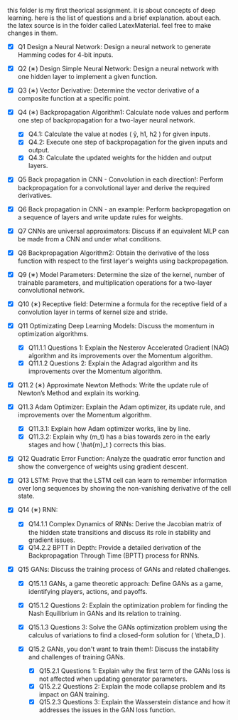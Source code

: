 this folder is my first theorical assignment. it is about concepts of deep learning. here is the list of questions and a brief explanation. about each. the latex source is in the folder called LatexMaterial. feel free to make changes in them.
- [x] Q1 Design a Neural Network: Design a neural network to generate Hamming codes for 4-bit inputs.
- [x] Q2 (∗) Design Simple Neural Network: Design a neural network with one hidden layer to implement a given function.
- [x] Q3 (∗) Vector Derivative: Determine the vector derivative of a composite function at a specific point.
- [x] Q4 (∗) Backpropagation Algorithm1: Calculate node values and perform one step of backpropagation for a two-layer neural network.
  - [x] Q4.1: Calculate the value at nodes \( ŷ, h1, h2 \) for given inputs.
  - [x] Q4.2: Execute one step of backpropagation for the given inputs and output.
  - [x] Q4.3: Calculate the updated weights for the hidden and output layers.

- [x] Q5 Back propagation in CNN - Convolution in each direction!: Perform backpropagation for a convolutional layer and derive the required derivatives.
- [x] Q6 Back propagation in CNN - an example: Perform backpropagation on a sequence of layers and write update rules for weights.
- [x] Q7 CNNs are universal approximators: Discuss if an equivalent MLP can be made from a CNN and under what conditions.
- [x] Q8 Backpropagation Algorithm2: Obtain the derivative of the loss function with respect to the first layer's weights using backpropagation.
- [x] Q9 (∗) Model Parameters: Determine the size of the kernel, number of trainable parameters, and multiplication operations for a two-layer convolutional network.
- [x] Q10 (∗) Receptive field: Determine a formula for the receptive field of a convolution layer in terms of kernel size and stride.

- [x] Q11 Optimizating Deep Learning Models: Discuss the momentum in optimization algorithms.
  - [x] Q11.1.1 Questions 1: Explain the Nesterov Accelerated Gradient (NAG) algorithm and its improvements over the Momentum algorithm.
  - [x] Q11.1.2 Questions 2: Explain the Adagrad algorithm and its improvements over the Momentum algorithm.

- [x] Q11.2 (∗) Approximate Newton Methods: Write the update rule of Newton’s Method and explain its working.
- [x] Q11.3 Adam Optimizer: Explain the Adam optimizer, its update rule, and improvements over the Momentum algorithm.
  - [x] Q11.3.1: Explain how Adam optimizer works, line by line.
  - [x] Q11.3.2: Explain why \(m_t\) has a bias towards zero in the early stages and how \( \hat{m}_t \) corrects this bias.

- [x] Q12 Quadratic Error Function: Analyze the quadratic error function and show the convergence of weights using gradient descent.

- [x] Q13 LSTM: Prove that the LSTM cell can learn to remember information over long sequences by showing the non-vanishing derivative of the cell state.

- [x] Q14 (∗) RNN: 
  - [x] Q14.1.1 Complex Dynamics of RNNs: Derive the Jacobian matrix of the hidden state transitions and discuss its role in stability and gradient issues.
  - [x] Q14.2.2 BPTT in Depth: Provide a detailed derivation of the Backpropagation Through Time (BPTT) process for RNNs.

- [x] Q15 GANs: Discuss the training process of GANs and related challenges.
  - [x] Q15.1.1 GANs, a game theoretic approach: Define GANs as a game, identifying players, actions, and payoffs.
  - [x] Q15.1.2 Questions 2: Explain the optimization problem for finding the Nash Equilibrium in GANs and its relation to training.
  - [x] Q15.1.3 Questions 3: Solve the GANs optimization problem using the calculus of variations to find a closed-form solution for \( \theta_D \).

  - [x] Q15.2 GANs, you don't want to train them!: Discuss the instability and challenges of training GANs.
    - [x] Q15.2.1 Questions 1: Explain why the first term of the GANs loss is not affected when updating generator parameters.
    - [x] Q15.2.2 Questions 2: Explain the mode collapse problem and its impact on GAN training.
    - [x] Q15.2.3 Questions 3: Explain the Wasserstein distance and how it addresses the issues in the GAN loss function.
